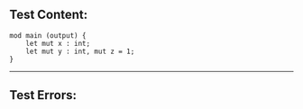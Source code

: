 
Test Content: 
-------------------------
```
mod main (output) {
    let mut x : int;
    let mut y : int, mut z = 1;
}
```
------------------------

Test Errors:
-------------------------
```

```
